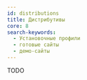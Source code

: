 ```yaml
---
id: distributions
title: Дистрибутивы
core: 8
search-keywords:
  - Установочные профили
  - готовые сайты
  - демо-сайты
---
```


TODO